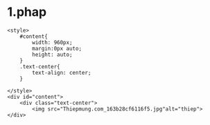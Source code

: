 # 1.phap

<!DOCTYPE html>
<html lang="en">
<head>
    <meta charset="UTF-8">
    <meta http-equiv="X-UA-Compatible" content="IE=edge">
    <meta name="viewport" content="width=device-width, initial-scale=1.0">
    <title>Document</title>
</head>
<body background="vàng.jpg"></body>
    
    <style>
        #content{
            width: 960px;
            margin:0px auto;
            height: auto;
        }
        .text-center{
            text-align: center;
        }

    </style>
    <div id="content">
        <div class="text-center">
            <img src="Thiepmung.com_163b28cf6116f5.jpg"alt="thiep">
    </div>
        
    
</body>
